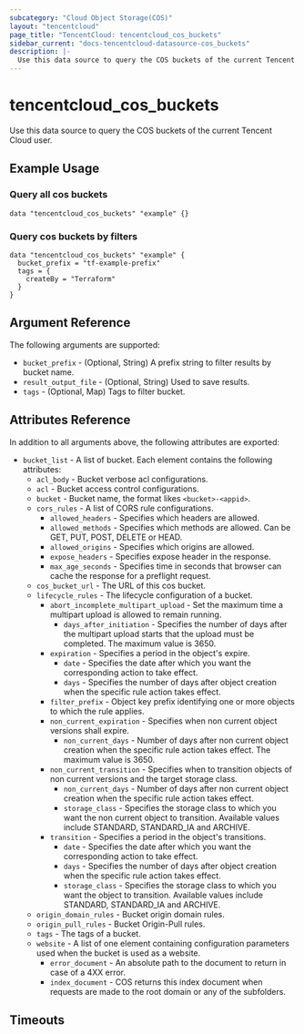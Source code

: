 ```yaml
---
subcategory: "Cloud Object Storage(COS)"
layout: "tencentcloud"
page_title: "TencentCloud: tencentcloud_cos_buckets"
sidebar_current: "docs-tencentcloud-datasource-cos_buckets"
description: |-
  Use this data source to query the COS buckets of the current Tencent Cloud user.
---
```


# tencentcloud_cos_buckets

Use this data source to query the COS buckets of the current Tencent Cloud user.

## Example Usage

### Query all cos buckets

```hcl
data "tencentcloud_cos_buckets" "example" {}
```

### Query cos buckets by filters

```hcl
data "tencentcloud_cos_buckets" "example" {
  bucket_prefix = "tf-example-prefix"
  tags = {
    createBy = "Terraform"
  }
}
```

## Argument Reference

The following arguments are supported:

* `bucket_prefix` - (Optional, String) A prefix string to filter results by bucket name.
* `result_output_file` - (Optional, String) Used to save results.
* `tags` - (Optional, Map) Tags to filter bucket.

## Attributes Reference

In addition to all arguments above, the following attributes are exported:

* `bucket_list` - A list of bucket. Each element contains the following attributes:
  * `acl_body` - Bucket verbose acl configurations.
  * `acl` - Bucket access control configurations.
  * `bucket` - Bucket name, the format likes `<bucket>-<appid>`.
  * `cors_rules` - A list of CORS rule configurations.
    * `allowed_headers` - Specifies which headers are allowed.
    * `allowed_methods` - Specifies which methods are allowed. Can be GET, PUT, POST, DELETE or HEAD.
    * `allowed_origins` - Specifies which origins are allowed.
    * `expose_headers` - Specifies expose header in the response.
    * `max_age_seconds` - Specifies time in seconds that browser can cache the response for a preflight request.
  * `cos_bucket_url` - The URL of this cos bucket.
  * `lifecycle_rules` - The lifecycle configuration of a bucket.
    * `abort_incomplete_multipart_upload` - Set the maximum time a multipart upload is allowed to remain running.
      * `days_after_initiation` - Specifies the number of days after the multipart upload starts that the upload must be completed. The maximum value is 3650.
    * `expiration` - Specifies a period in the object's expire.
      * `date` - Specifies the date after which you want the corresponding action to take effect.
      * `days` - Specifies the number of days after object creation when the specific rule action takes effect.
    * `filter_prefix` - Object key prefix identifying one or more objects to which the rule applies.
    * `non_current_expiration` - Specifies when non current object versions shall expire.
      * `non_current_days` - Number of days after non current object creation when the specific rule action takes effect. The maximum value is 3650.
    * `non_current_transition` - Specifies when to transition objects of non current versions and the target storage class.
      * `non_current_days` - Number of days after non current object creation when the specific rule action takes effect.
      * `storage_class` - Specifies the storage class to which you want the non current object to transition. Available values include STANDARD, STANDARD_IA and ARCHIVE.
    * `transition` - Specifies a period in the object's transitions.
      * `date` - Specifies the date after which you want the corresponding action to take effect.
      * `days` - Specifies the number of days after object creation when the specific rule action takes effect.
      * `storage_class` - Specifies the storage class to which you want the object to transition. Available values include STANDARD, STANDARD_IA and ARCHIVE.
  * `origin_domain_rules` - Bucket origin domain rules.
  * `origin_pull_rules` - Bucket Origin-Pull rules.
  * `tags` - The tags of a bucket.
  * `website` - A list of one element containing configuration parameters used when the bucket is used as a website.
    * `error_document` - An absolute path to the document to return in case of a 4XX error.
    * `index_document` - COS returns this index document when requests are made to the root domain or any of the subfolders.


## Timeouts

<no value>


